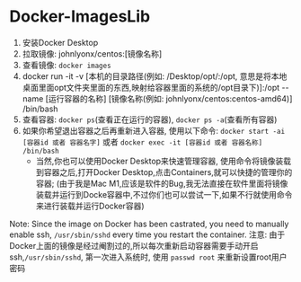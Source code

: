 # Docker-ImagesLib

1. 安装Docker Desktop
2. 拉取镜像: johnlyonx/centos:[镜像名称]
3. 查看镜像: `docker images`
4. docker run -it -v [本机的目录路径(例如: /Desktop/opt/:/opt, 意思是将本地桌面里面opt文件夹里面的东西,映射给容器里面的系统的/opt目录下)]:/opt --name [运行容器的名称] [镜像名称(例如: johnlyonx/centos:centos-amd64)] /bin/bash
5. 查看容器: `docker ps`(查看正在运行的容器), `docker ps -a`(查看所有容器)
6. 如果你希望退出容器之后再重新进入容器, 使用以下命令: `docker start -ai [容器id 或者 容器名字]` 或者 `docker exec -it [容器id 或者 容器名称] /bin/bash`
   - 当然,你也可以使用Docker Desktop来快速管理容器, 使用命令将镜像装载到容器之后,打开Docker Desktop,点击Containers,就可以快捷的管理你的容器; (由于我是Mac M1,应该是软件的Bug,我无法直接在软件里面将镜像装载并运行到Docke容器中,不过你们也可以尝试一下,如果不行就使用命令来进行装载并运行Docker容器)

Note: Since the image on Docker has been castrated, you need to manually enable ssh, `/usr/sbin/sshd` every time you restart the container.
注意: 由于Docker上面的镜像是经过阉割过的,所以每次重新启动容器需要手动开启ssh,`/usr/sbin/sshd`, 第一次进入系统时, 使用 `passwd root` 来重新设置root用户密码
